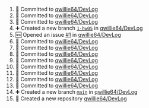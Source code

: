 <!--START_SECTION:activity-->
1. 📝 Committed to [qwillie64/DevLog](https://github.com/qwillie64/DevLog/commit/d26816c195178544dc6f818ad7e070f87c3d051f)
2. 📝 Committed to [qwillie64/DevLog](https://github.com/qwillie64/DevLog/commit/cac2ef6b3a8d3c3845b3840966f2e2da2c6e4e57)
3. 📝 Committed to [qwillie64/DevLog](https://github.com/qwillie64/DevLog/commit/1f2edd5c865f33461607f28768e4e1197cf29f8b)
4. ➕ Created a new branch [`1-hw05`](https://github.com/qwillie64/DevLog/tree/1-hw05) in [qwillie64/DevLog](https://github.com/qwillie64/DevLog)
5. 🆕 Opened an issue [#1](https://github.com/qwillie64/DevLog/issues/1) in [qwillie64/DevLog](https://github.com/qwillie64/DevLog)
6. 📝 Committed to [qwillie64/DevLog](https://github.com/qwillie64/DevLog/commit/aad8a3d6a5e22d357e45d8fa564335364bbd44e5)
7. 📝 Committed to [qwillie64/DevLog](https://github.com/qwillie64/DevLog/commit/af0cc2a61845ac702dc0611c1d7b4fd1f0158000)
8. 📝 Committed to [qwillie64/DevLog](https://github.com/qwillie64/DevLog/commit/52452a567c869ce4dbe268b9e8feb2d4468570b6)
9. 📝 Committed to [qwillie64/DevLog](https://github.com/qwillie64/DevLog/commit/34d9c23c095d82fb060cfb199c60be15bd223d3c)
10. 📝 Committed to [qwillie64/DevLog](https://github.com/qwillie64/DevLog/commit/df042488ee358801ea46d4dee25f4d9fb74af0cd)
11. 📝 Committed to [qwillie64/DevLog](https://github.com/qwillie64/DevLog/commit/dee7f158248009be879a25151df49e743d63e3ef)
12. 📝 Committed to [qwillie64/DevLog](https://github.com/qwillie64/DevLog/commit/f61d76b1efd90773b516a11a86e90245fbf00b74)
13. 📝 Committed to [qwillie64/DevLog](https://github.com/qwillie64/DevLog/commit/c74a256034e5c159585a7276d5bdd940b835b686)
14. ➕ Created a new branch [`main`](https://github.com/qwillie64/DevLog/tree/main) in [qwillie64/DevLog](https://github.com/qwillie64/DevLog)
15. 🎉 Created a new repository [qwillie64/DevLog](https://github.com/qwillie64/DevLog)
<!--END_SECTION:activity-->
